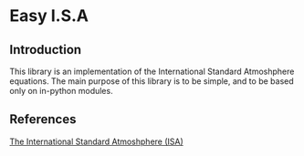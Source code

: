# Easy I.S.A 

## Introduction

This library is an implementation of the International Standard Atmoshphere equations.
The main purpose of this library is to be simple, and to be based only on in-python modules.

## References
[The International Standard Atmoshphere (ISA)](http://fisicaatmo.at.fcen.uba.ar/practicas/ISAweb.pdf)